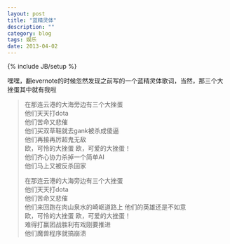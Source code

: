 ```yaml
---
layout: post
title: "蓝精灵体"
description: ""
category: blog
tags: 娱乐
date: 2013-04-02
---
```

{% include JB/setup %}

嘿嘿，翻evernote的时候忽然发现之前写的一个蓝精灵体歌词，当然，那三个大挫蛋其中就有我啦  
  
> 在那连云港的大海旁边有三个大挫蛋  
> 他们天天打dota  
> 他们苦命又悲催  
> 他们买双草鞋就去gank被杀成傻逼  
> 他们再接再厉超鬼无敌  
> 欧，可怜的大挫蛋 欧，可爱的大挫蛋！  
> 他们齐心协力杀掉一个简单AI  
> 他们马上又被反杀回家  
>  
> 在那连云港的大海旁边有三个大挫蛋  
> 他们天天打dota  
> 他们苦命又悲催  
> 他们来回跑在肉山泉水的崎岖道路上 
> 他们的英雄还是不如意  
> 欧，可怜的大挫蛋 欧，可爱的大挫蛋！  
> 难得打赢团战胜利有戏刚要推进  
> 他们魔兽程序就搞崩溃  
